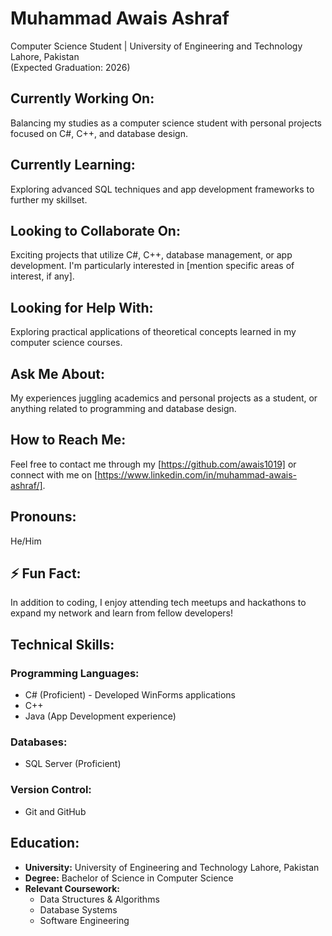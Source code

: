 # Muhammad Awais Ashraf
Computer Science Student | University of Engineering and Technology Lahore, Pakistan  
(Expected Graduation: 2026)

## Currently Working On:
Balancing my studies as a computer science student with personal projects focused on C#, C++, and database design.

## Currently Learning:
Exploring advanced SQL techniques and app development frameworks to further my skillset.

## Looking to Collaborate On:
Exciting projects that utilize C#, C++, database management, or app development. I'm particularly interested in [mention specific areas of interest, if any].

## Looking for Help With:
Exploring practical applications of theoretical concepts learned in my computer science courses.

## Ask Me About:
My experiences juggling academics and personal projects as a student, or anything related to programming and database design.

## How to Reach Me:
Feel free to contact me through my [https://github.com/awais1019] or connect with me on [https://www.linkedin.com/in/muhammad-awais-ashraf/].

## Pronouns:
He/Him

## ⚡ Fun Fact:
In addition to coding, I enjoy attending tech meetups and hackathons to expand my network and learn from fellow developers!

## Technical Skills:
### Programming Languages:
- C# (Proficient) - Developed WinForms applications
- C++
- Java (App Development experience)
### Databases:
- SQL Server (Proficient)
### Version Control:
- Git and GitHub

## Education:
- **University:** University of Engineering and Technology Lahore, Pakistan
- **Degree:** Bachelor of Science in Computer Science
- **Relevant Coursework:**
  - Data Structures & Algorithms
  - Database Systems
  - Software Engineering

